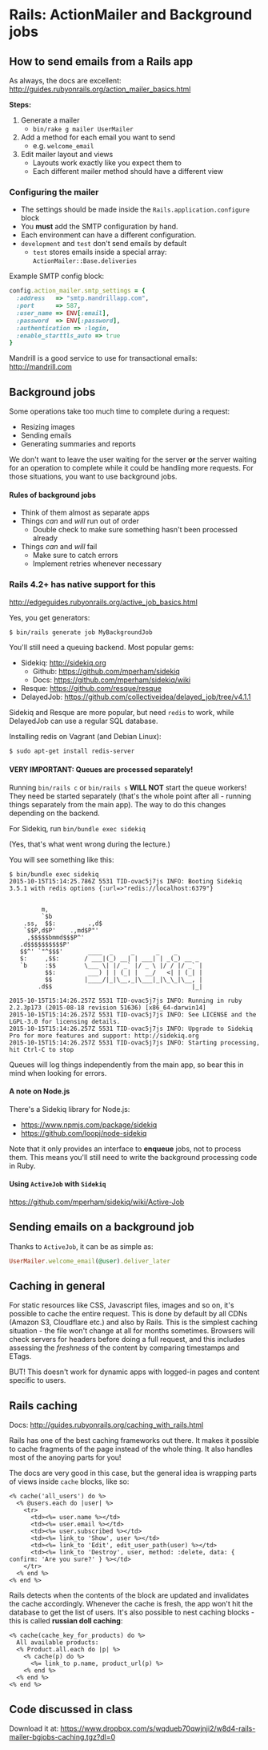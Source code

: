 # Rails: ActionMailer and Background jobs

## How to send emails from a Rails app

As always, the docs are excellent:
http://guides.rubyonrails.org/action_mailer_basics.html

**Steps:**

1. Generate a mailer
    * `bin/rake g mailer UserMailer`
2. Add a method for each email you want to send
    * e.g. `welcome_email`
3. Edit mailer layout and views
    * Layouts work exactly like you expect them to
    * Each different mailer method should have a different view

### Configuring the mailer

* The settings should be made inside the `Rails.application.configure` block
* You **must** add the SMTP configuration by hand. 
* Each environment can have a different configuration.
* `development` and `test` don't send emails by default
    - `test` stores emails inside a special array: `ActionMailer::Base.deliveries`

Example SMTP config block:

```ruby
config.action_mailer.smtp_settings = {
  :address   => "smtp.mandrillapp.com",
  :port      => 587,
  :user_name => ENV[:email],
  :password  => ENV[:password],
  :authentication => :login,
  :enable_starttls_auto => true
} 
```

Mandrill is a good service to use for transactional emails:
http://mandrill.com

## Background jobs

Some operations take too much time to complete during a request:
* Resizing images
* Sending emails
* Generating summaries and reports

We don't want to leave the user waiting for the server **or** the server waiting for an operation to complete while it could be handling more requests. For those situations, you want to use background jobs.

#### Rules of background jobs

* Think of them almost as separate apps
* Things _can_ and _will_ run out of order
    - Double check to make sure something hasn't been processed already
* Things _can_ and _will_ fail
    - Make sure to catch errors
    - Implement retries whenever necessary

### Rails 4.2+ has native support for this

http://edgeguides.rubyonrails.org/active_job_basics.html

Yes, you get generators:
```sh
$ bin/rails generate job MyBackgroundJob
```

You'll still need a queuing backend. Most popular gems:

* Sidekiq: http://sidekiq.org
    - Github: https://github.com/mperham/sidekiq
    - Docs: https://github.com/mperham/sidekiq/wiki
* Resque: https://github.com/resque/resque
* DelayedJob: https://github.com/collectiveidea/delayed_job/tree/v4.1.1

Sidekiq and Resque are more popular, but need `redis` to work, while DelayedJob can use a regular SQL database.

Installing redis on Vagrant (and Debian Linux):
```sh
$ sudo apt-get install redis-server
```

#### VERY IMPORTANT: Queues are processed separately!

Running `bin/rails c` or `bin/rails s` **WILL NOT** start the queue workers! They need be started separately (that's the whole point after all - running things separately from the main app). The way to do this changes depending on the backend.

For Sidekiq, run `bin/bundle exec sidekiq`

(Yes, that's what went wrong during the lecture.)

You will see something like this:

```
$ bin/bundle exec sidekiq
2015-10-15T15:14:25.786Z 5531 TID-ovac5j7js INFO: Booting Sidekiq 3.5.1 with redis options {:url=>"redis://localhost:6379"}


         m,
         `$b
    .ss,  $$:         .,d$
    `$$P,d$P'    .,md$P"'
     ,$$$$$bmmd$$$P^'
   .d$$$$$$$$$$P'
   $$^' `"^$$$'       ____  _     _      _    _
   $:     ,$$:       / ___|(_) __| | ___| | _(_) __ _
   `b     :$$        \___ \| |/ _` |/ _ \ |/ / |/ _` |
          $$:         ___) | | (_| |  __/   <| | (_| |
          $$         |____/|_|\__,_|\___|_|\_\_|\__, |
        .d$$                                       |_|

2015-10-15T15:14:26.257Z 5531 TID-ovac5j7js INFO: Running in ruby 2.2.3p173 (2015-08-18 revision 51636) [x86_64-darwin14]
2015-10-15T15:14:26.257Z 5531 TID-ovac5j7js INFO: See LICENSE and the LGPL-3.0 for licensing details.
2015-10-15T15:14:26.257Z 5531 TID-ovac5j7js INFO: Upgrade to Sidekiq Pro for more features and support: http://sidekiq.org
2015-10-15T15:14:26.257Z 5531 TID-ovac5j7js INFO: Starting processing, hit Ctrl-C to stop
```

Queues will log things independently from the main app, so bear this in mind when looking for errors.

#### A note on Node.js

There's a Sidekiq library for Node.js:

* https://www.npmjs.com/package/sidekiq
* https://github.com/loopj/node-sidekiq

Note that it only provides an interface to **enqueue** jobs, not to process them. This means you'll still need to write the background processing code in Ruby.

#### Using `ActiveJob` with `Sidekiq`

https://github.com/mperham/sidekiq/wiki/Active-Job

## Sending emails on a background job

Thanks to `ActiveJob`, it can be as simple as:

```ruby
UserMailer.welcome_email(@user).deliver_later
```

## Caching in general

For static resources like CSS, Javascript files, images and so on, it's possible to cache the entire request. This is done by default by all CDNs (Amazon S3, Cloudflare etc.) and also by Rails. This is the simplest caching situation - the file won't change at all for months sometimes. Browsers will check servers for headers before doing a full request, and this includes assessing the _freshness_ of the content by comparing timestamps and ETags.

BUT! This doesn't work for dynamic apps with logged-in pages and content specific to users.

## Rails caching

Docs: http://guides.rubyonrails.org/caching_with_rails.html

Rails has one of the best caching frameworks out there. It makes it possible to cache fragments of the page instead of the whole thing. It also handles most of the anoying parts for you!

The docs are very good in this case, but the general idea is wrapping parts of views inside `cache` blocks, like so:

```erb
<% cache('all_users') do %>
  <% @users.each do |user| %>
    <tr>
      <td><%= user.name %></td>
      <td><%= user.email %></td>
      <td><%= user.subscribed %></td>
      <td><%= link_to 'Show', user %></td>
      <td><%= link_to 'Edit', edit_user_path(user) %></td>
      <td><%= link_to 'Destroy', user, method: :delete, data: { confirm: 'Are you sure?' } %></td>
    </tr>
  <% end %>
<% end %>
```

Rails detects when the contents of the block are updated and invalidates the cache accordingly. Whenever the cache is fresh, the app won't hit the database to get the list of users. It's also possible to nest caching blocks - this is called **russian doll caching**:

```erb
<% cache(cache_key_for_products) do %>
  All available products:
  <% Product.all.each do |p| %>
    <% cache(p) do %>
      <%= link_to p.name, product_url(p) %>
    <% end %>
  <% end %>
<% end %>
```

## Code discussed in class

Download it at: 
https://www.dropbox.com/s/wqdueb70qwjnji2/w8d4-rails-mailer-bgjobs-caching.tgz?dl=0

